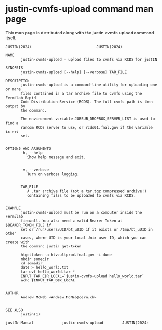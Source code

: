 # justin-cvmfs-upload command man page
This man page is distributed along with the 
justin-cvmfs-upload command itself.

    JUSTIN(2024)							  JUSTIN(2024)
    
    NAME
           justin-cvmfs-upload - upload files to cvmfs via RCDS for justIN
    
    SYNOPSIS
           justin-cvmfs-upload [--help] [--verbose] TAR_FILE
    
    DESCRIPTION
           justin-cvmfs-upload is a command-line utility for uploading one or more
           files contained in a tar archive file to cvmfs using the Fermilab Rapid
           Code Distribution Service (RCDS). The full cvmfs path is then output by
           the command.
    
           The environment variable JOBSUB_DROPBOX_SERVER_LIST is used to find a
           random RCDS server to use, or rcds01.fnal.gov if the variable is not
           set.
    
    
    OPTIONS AND ARGUMENTS
           -h, --help
    	      Show help message and exit.
    
    
           -v, --verbose
    	      Turn on verbose logging.
    
    
           TAR_FILE
    	      A .tar archive file (not a tar.tgz compressed archive!)
    	      containing files to be uploaded to cvmfs via RCDS.
    
    
    EXAMPLE
           justin-cvmfs-upload must be run on a computer inside the Fermilab
           firewall. You also need a valid Bearer Token at $BEARER_TOKEN_FILE if
           set or /run/users/UID/bt_uUID if it exists or /tmp/bt_uUID in other
           cases, where UID is your local Unix user ID, which you can create with
           the command justin get-token
    
           htgettoken -a htvaultprod.fnal.gov -i dune
           mkdir somedir
           cd somedir
           date > hello_world.txt
           tar cvf hello_world.tar *
           INPUT_TAR_DIR_LOCAL=`justin-cvmfs-upload hello_world.tar`
           echo $INPUT_TAR_DIR_LOCAL
    
    
    AUTHOR
           Andrew McNab <Andrew.McNab@cern.ch>
    
    
    SEE ALSO
           justin(1)
    
    justIN Manual		      justin-cvmfs-upload		  JUSTIN(2024)
